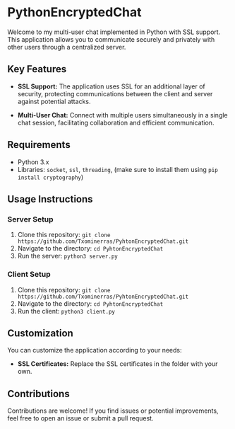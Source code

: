 # PythonEncryptedChat

Welcome to my multi-user chat implemented in Python with SSL support. This application allows you to communicate securely and privately with other users through a centralized server.

## Key Features

- **SSL Support:** The application uses SSL for an additional layer of security, protecting communications between the client and server against potential attacks.

- **Multi-User Chat:** Connect with multiple users simultaneously in a single chat session, facilitating collaboration and efficient communication.

## Requirements

- Python 3.x
- Libraries: `socket`, `ssl`, `threading`, (make sure to install them using `pip install cryptography`)

## Usage Instructions

### Server Setup

1. Clone this repository: `git clone https://github.com/Txominerras/PyhtonEncryptedChat.git`
2. Navigate to the directory: `cd PyhtonEncryptedChat`
3. Run the server: `python3 server.py`

### Client Setup

1. Clone this repository: `git clone https://github.com/Txominerras/PyhtonEncryptedChat.git`
2. Navigate to the directory: `cd PyhtonEncryptedChat`
3. Run the client: `python3 client.py`

## Customization

You can customize the application according to your needs:

- **SSL Certificates:** Replace the SSL certificates in the folder with your own.

## Contributions

Contributions are welcome! If you find issues or potential improvements, feel free to open an issue or submit a pull request.

